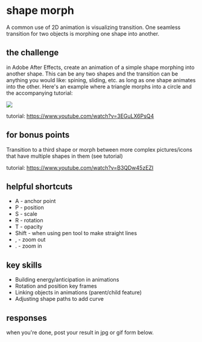 # shape morph
A common use of 2D animation is visualizing transition. One seamless transition for two objects is morphing one shape into another.


## the challenge
in Adobe After Effects, create an animation of a simple shape morphing into another shape. This can be any two shapes and the transition can be anything you would like: spining, sliding, etc. as long as one shape animates into the other. Here's an example where a triangle morphs into a circle and the accompanying tutorial:

![](https://i.imgur.com/Pwi6J3O.gif)


tutorial: https://www.youtube.com/watch?v=3EGuLX6PsQ4


## for bonus points

Transition to a third shape or morph between more complex pictures/icons that have multiple shapes in them (see tutorial)


tutorial: https://www.youtube.com/watch?v=B3QDw45zEZI

## helpful shortcuts 

* A - anchor point
* P - position
* S - scale
* R - rotation
* T - opacity
* Shift - when using pen tool to make straight lines
* , - zoom out
* . - zoom in

## key skills
- Building energy/anticipation in animations
- Rotation and position key frames
- Linking objects in animations (parent/child feature)
- Adjusting shape paths to add curve

## responses

when you're done, post your result in jpg or gif form below.